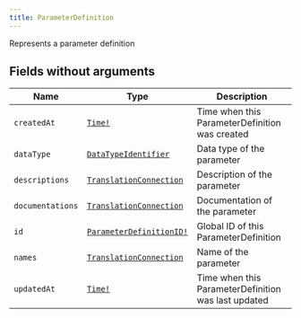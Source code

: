```yaml
---
title: ParameterDefinition
---
```


Represents a parameter definition

## Fields without arguments

| Name | Type | Description |
|------|------|-------------|
| `createdAt` | [`Time!`](../scalar/time.md) | Time when this ParameterDefinition was created |
| `dataType` | [`DataTypeIdentifier`](../object/datatypeidentifier.md) | Data type of the parameter |
| `descriptions` | [`TranslationConnection`](../object/translationconnection.md) | Description of the parameter |
| `documentations` | [`TranslationConnection`](../object/translationconnection.md) | Documentation of the parameter |
| `id` | [`ParameterDefinitionID!`](../scalar/parameterdefinitionid.md) | Global ID of this ParameterDefinition |
| `names` | [`TranslationConnection`](../object/translationconnection.md) | Name of the parameter |
| `updatedAt` | [`Time!`](../scalar/time.md) | Time when this ParameterDefinition was last updated |

